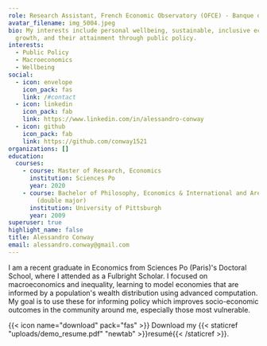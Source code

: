 ```yaml
---
role: Research Assistant, French Economic Observatory (OFCE) - Banque de France
avatar_filename: img_5004.jpeg
bio: My interests include personal wellbeing, sustainable, inclusive economic
  growth, and their attainment through public policy.
interests:
  - Public Policy
  - Macroeconomics
  - Wellbeing
social:
  - icon: envelope
    icon_pack: fas
    link: /#contact
  - icon: linkedin
    icon_pack: fab
    link: https://www.linkedin.com/in/alessandro-conway
  - icon: github
    icon_pack: fab
    link: https://github.com/conway1521
organizations: []
education:
  courses:
    - course: Master of Research, Economics
      institution: Sciences Po
      year: 2020
    - course: Bachelor of Philosophy, Economics & International and Area Studies
        (double major)
      institution: University of Pittsburgh
      year: 2009
superuser: true
highlight_name: false
title: Alessandro Conway
email: alessandro.conway@gmail.com
---
```

I am a recent graduate in Economics from Sciences Po (Paris)'s Doctoral School, where I attended as a Fulbright Scholar. I focused on macroeconomics and inequality, learning to model economies that are informed by a population's wealth distribution using advanced computation. My goal is to use these for informing policy which improves socio-economic outcomes in the community around me, especially those most vulnerable.

{{< icon name="download" pack="fas" >}} Download my {{< staticref "uploads/demo_resume.pdf" "newtab" >}}resumé{{< /staticref >}}.